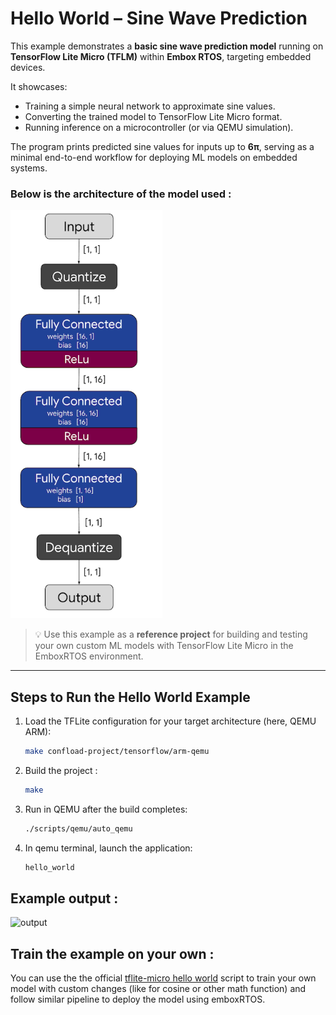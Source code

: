 # Hello World – Sine Wave Prediction  

This example demonstrates a **basic sine wave prediction model** running on **TensorFlow Lite Micro (TFLM)** within **Embox RTOS**, targeting embedded devices.  

It showcases:  
- Training a simple neural network to approximate sine values.  
- Converting the trained model to TensorFlow Lite Micro format.  
- Running inference on a microcontroller (or via QEMU simulation).  

The program prints predicted sine values for inputs up to **6π**, serving as a minimal end-to-end workflow for deploying ML models on embedded systems.  

### Below is the architecture of the model used : 


![arch_nn_sine_wave](project/tensorflow/hello_world/assets/sine_wave_nn.png )

> 💡 Use this example as a **reference project** for building and testing your own custom ML models with TensorFlow Lite Micro in the EmboxRTOS environment.  

---

## Steps to Run the Hello World Example  

1. Load the TFLite configuration for your target architecture (here, QEMU ARM):  
   ```bash
   make confload-project/tensorflow/arm-qemu

2. Build the project :
    ```bash 
    make

3. Run in QEMU after the build completes: 
    ```bash 
    ./scripts/qemu/auto_qemu

4. In qemu terminal, launch the application: 
    ```bash 
    hello_world


## Example output :

![output](project/tensorflow/hello_world/assets/output.png)


## Train the example on your own :

You can use the the official [tflite-micro hello world](https://colab.research.google.com/github/Mjrovai/UNIFEI-IESTI01-TinyML-2022.1/blob/main/00_Curse_Folder/2_Applications_Deploy/Class_16/TFLite-Micro-Hello-World/train_TFL_Micro_hello_world_model.ipynb) script to train your own model with custom changes (like for cosine or other math function) and follow similar pipeline to deploy the model using emboxRTOS.

